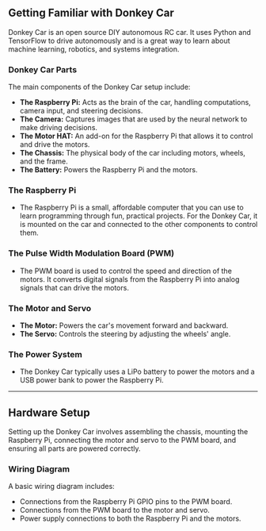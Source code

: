 ## Getting Familiar with Donkey Car

Donkey Car is an open source DIY autonomous RC car. It uses Python and TensorFlow to drive autonomously and is a great way to learn about machine learning, robotics, and systems integration.

### Donkey Car Parts

The main components of the Donkey Car setup include:

- **The Raspberry Pi:** Acts as the brain of the car, handling computations, camera input, and steering decisions.
- **The Camera:** Captures images that are used by the neural network to make driving decisions.
- **The Motor HAT:** An add-on for the Raspberry Pi that allows it to control and drive the motors.
- **The Chassis:** The physical body of the car including motors, wheels, and the frame.
- **The Battery:** Powers the Raspberry Pi and the motors.

### The Raspberry Pi

- The Raspberry Pi is a small, affordable computer that you can use to learn programming through fun, practical projects. For the Donkey Car, it is mounted on the car and connected to the other components to control them.

### The Pulse Width Modulation Board (PWM)

- The PWM board is used to control the speed and direction of the motors. It converts digital signals from the Raspberry Pi into analog signals that can drive the motors.

### The Motor and Servo

- **The Motor:** Powers the car's movement forward and backward.
- **The Servo:** Controls the steering by adjusting the wheels' angle.

### The Power System

- The Donkey Car typically uses a LiPo battery to power the motors and a USB power bank to power the Raspberry Pi.

---

## Hardware Setup

Setting up the Donkey Car involves assembling the chassis, mounting the Raspberry Pi, connecting the motor and servo to the PWM board, and ensuring all parts are powered correctly.

### Wiring Diagram

A basic wiring diagram includes:

- Connections from the Raspberry Pi GPIO pins to the PWM board.
- Connections from the PWM board to the motor and servo.
- Power supply connections to both the Raspberry Pi and the motors.

